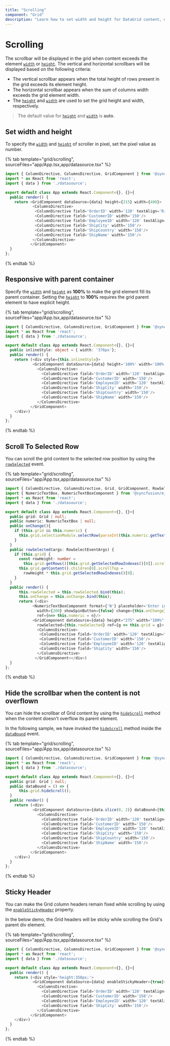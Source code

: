 ```yaml
---
title: "Scrolling"
component: "Grid"
description: "Learn how to set width and height for DataGrid content, display a scrollbar, freeze rows and columns, and make the DataGrid responsive with a parent container."
---
```


# Scrolling

 The scrollbar will be displayed in the grid when content exceeds the element [`width`](../api/grid/#width) or [`height`](../api/grid/#height).
 The vertical and horizontal scrollbars will be displayed based on the following criteria:

* The vertical scrollbar appears when the total height of rows present in the grid exceeds its element height.
* The horizontal scrollbar appears when the sum of columns width exceeds the grid element width.
* The [`height`](../api/grid/#height) and
[`width`](../api/grid/#width) are used to set the grid height and width, respectively.

> The default value for [`height`](../api/grid/#height) and [`width`](../api/grid/#width) is **auto**.

## Set width and height

To specify the [`width`](../api/grid/#width) and [`height`](../api/grid/#height)
of scroller in pixel, set the pixel value as number.

{% tab template="grid/scrolling", sourceFiles="app/App.tsx,app/datasource.tsx" %}

```typescript
import { ColumnDirective, ColumnsDirective, GridComponent } from '@syncfusion/ej2-react-grids';
import * as React from 'react';
import { data } from './datasource';

export default class App extends React.Component<{}, {}>{
  public render() {
    return <GridComponent dataSource={data} height={315} width={400}>
            <ColumnsDirective>
             <ColumnDirective field='OrderID' width='120' textAlign='Right'/>
             <ColumnDirective field='CustomerID' width='150'/>
             <ColumnDirective field='EmployeeID' width='120' textAlign='Right'/>
             <ColumnDirective field='ShipCity' width='150'/>
             <ColumnDirective field='ShipCountry' width='150'/>
             <ColumnDirective field='ShipName' width='150'/>
            </ColumnsDirective>
           </GridComponent>
  }
};
```

{% endtab %}

## Responsive with parent container

Specify the [`width`](../api/grid/#width) and [`height`](../api/grid/#height) as **100%** to make the grid element fill its parent container.
Setting the [`height`](../api/grid/#height) to **100%** requires the grid parent element to have explicit height.

{% tab template="grid/scrolling", sourceFiles="app/App.tsx,app/datasource.tsx" %}

```typescript
import { ColumnDirective, ColumnsDirective, GridComponent } from '@syncfusion/ej2-react-grids';
import * as React from 'react';
import { data } from './datasource';

export default class App extends React.Component<{}, {}>{
  public inlineStyle: object = { width: '376px'};
  public render() {
    return (<div style={this.inlineStyle}>
            <GridComponent dataSource={data} height='100%' width='100%'>
              <ColumnsDirective>
                <ColumnDirective field='OrderID' width='120' textAlign='Right'/>
                <ColumnDirective field='CustomerID' width='150'/>
                <ColumnDirective field='EmployeeID' width='120' textAlign='Right'/>
                <ColumnDirective field='ShipCity' width='150'/>
                <ColumnDirective field='ShipCountry' width='150'/>
                <ColumnDirective field='ShipName' width='150'/>
              </ColumnsDirective>
           </GridComponent>
    </div>)
  }
};
```

{% endtab %}

## Scroll To Selected Row

You can scroll the grid content to the selected row position by using the [`rowSelected`](../api/grid/#rowselected) event.

{% tab template="grid/scrolling", sourceFiles="app/App.tsx,app/datasource.tsx" %}

```typescript
import { ColumnDirective, ColumnsDirective, Grid, GridComponent, RowSelectEventArgs } from '@syncfusion/ej2-react-grids';
import { NumericTextBox, NumericTextBoxComponent } from '@syncfusion/ej2-react-inputs';
import * as React from 'react';
import { data } from './datasource';

export default class App extends React.Component<{}, {}>{
  public grid: Grid | null;
  public numeric: NumericTextBox | null;
  public onChange(){
    if (this.grid && this.numeric) {
      this.grid.selectionModule.selectRow(parseInt(this.numeric.getText(), 10));
    }
  }
  public rowSelected(args: RowSelectEventArgs) {
    if (this.grid) {
      const rowHeight: number =
        this.grid.getRows()[this.grid.getSelectedRowIndexes()[0]].scrollHeight;
      this.grid.getContent().children[0].scrollTop =
        rowHeight * this.grid.getSelectedRowIndexes()[0];
    }
  }
  public render() {
      this.rowSelected = this.rowSelected.bind(this);
      this.onChange = this.onChange.bind(this);
      return (<div>
            <NumericTextBoxComponent format={'N'} placeholder='Enter index to select a row'
              width={200} showSpinButton={false} change={this.onChange}
              ref={n=> this.numeric = n}/>
            <GridComponent dataSource={data} height="275" width="100%"
              rowSelected={this.rowSelected} ref={g => this.grid = g}>
              <ColumnsDirective>
               <ColumnDirective field='OrderID' width='120' textAlign="Right"/>
               <ColumnDirective field='CustomerID' width='150'/>
               <ColumnDirective field='EmployeeID' width='120' textAlign="Right"/>
               <ColumnDirective field='ShipCity' width='150'/>
              </ColumnsDirective>
             </GridComponent></div>)
  }
};
```

{% endtab %}

## Hide the scrollbar when the content is not overflown

You can hide the scrollbar of Grid content by using the [`hideScroll`](../api/grid/#hidescroll) method when the content doesn't overflow its parent element.

In the following sample, we have invoked the [`hideScroll`](../api/grid/#hidescroll) method inside the [`dataBound`](../api/grid/#databound) event.

{% tab template="grid/scrolling", sourceFiles="app/App.tsx,app/datasource.tsx" %}

```typescript
import { ColumnDirective, ColumnsDirective, GridComponent } from '@syncfusion/ej2-react-grids';
import * as React from 'react';
import { data } from './datasource';

export default class App extends React.Component<{}, {}>{
  public grid: Grid | null;
  public dataBound = () => {
      this.grid.hideScroll();
  }
  public render() {
    return (<div>
            <GridComponent dataSource={data.slice(0, 2)} dataBound={this.dataBound} height='312' ref={g => this.grid = g}>
              <ColumnsDirective>
                <ColumnDirective field='OrderID' width='120' textAlign='Right'/>
                <ColumnDirective field='CustomerID' width='150'/>
                <ColumnDirective field='EmployeeID' width='120' textAlign='Right'/>
                <ColumnDirective field='ShipCity' width='150'/>
                <ColumnDirective field='ShipCountry' width='150'/>
                <ColumnDirective field='ShipName' width='150'/>
              </ColumnsDirective>
           </GridComponent>
    </div>)
  }
};
```

{% endtab %}

## Sticky Header

You can make the Grid column headers remain fixed while scrolling by using the [`enableStickyHeader`](../api/grid/#enablestickyheader) property.

In the below demo, the Grid headers will be sticky while scrolling the Grid's parent div element.

{% tab template="grid/scrolling", sourceFiles="app/App.tsx,app/datasource.tsx" %}

```typescript
import { ColumnDirective, ColumnsDirective, GridComponent } from '@syncfusion/ej2-react-grids';
import * as React from 'react';
import { data } from './datasource';

export default class App extends React.Component<{}, {}>{
  public render() {
    return (<div style='height:350px;'>
            <GridComponent dataSource={data} enableStickyHeader={true}>
              <ColumnsDirective>
                <ColumnDirective field='OrderID' width='120' textAlign='Right'/>
                <ColumnDirective field='CustomerID' width='150'/>
                <ColumnDirective field='EmployeeID' width='120' textAlign='Right'/>
                <ColumnDirective field='ShipCity' width='150'/>
              </ColumnsDirective>
           </GridComponent>
    </div>)
  }
};
```

{% endtab %}
